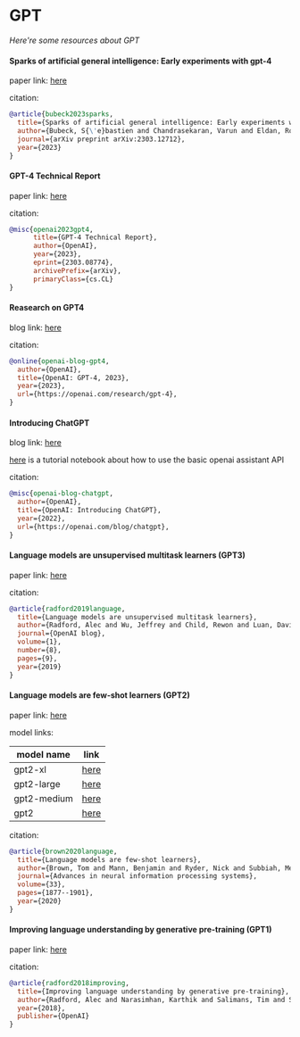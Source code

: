 # GPT
*Here're some resources about GPT*



#### Sparks of artificial general intelligence: Early experiments with gpt-4

paper link: [here](https://arxiv.org/pdf/2303.12712.pdf?utm_source=webtekno)

citation: 
```bibtex
@article{bubeck2023sparks,
  title={Sparks of artificial general intelligence: Early experiments with gpt-4},
  author={Bubeck, S{\'e}bastien and Chandrasekaran, Varun and Eldan, Ronen and Gehrke, Johannes and Horvitz, Eric and Kamar, Ece and Lee, Peter and Lee, Yin Tat and Li, Yuanzhi and Lundberg, Scott and others},
  journal={arXiv preprint arXiv:2303.12712},
  year={2023}
}
```
    
    

#### GPT-4 Technical Report

paper link: [here](https://arxiv.org/pdf/2303.08774.pdf)


citation: 
```bibtex
@misc{openai2023gpt4,
      title={GPT-4 Technical Report}, 
      author={OpenAI},
      year={2023},
      eprint={2303.08774},
      archivePrefix={arXiv},
      primaryClass={cs.CL}
}
```

#### Reasearch on GPT4 

blog link: [here](https://openai.com/research/gpt-4)

citation:
```bibtex
@online{openai-blog-gpt4,
  author={OpenAI},
  title={OpenAI: GPT-4, 2023},
  year={2023},
  url={https://openai.com/research/gpt-4},
}
```


#### Introducing ChatGPT 

blog link: [here](https://openai.com/blog/chatgpt)

[here](../../notebooks/tutorial_openai_assistant_api.ipynb) is a tutorial notebook about how to use the basic openai assistant API

citation:
```bibtex
@misc{openai-blog-chatgpt,
  author={OpenAI},
  title={OpenAI: Introducing ChatGPT},
  year={2022},
  url={https://openai.com/blog/chatgpt},
}
```



#### Language models are unsupervised multitask learners (GPT3)

paper link: [here](https://insightcivic.s3.us-east-1.amazonaws.com/language-models.pdf)

citation: 
```bibtex
@article{radford2019language,
  title={Language models are unsupervised multitask learners},
  author={Radford, Alec and Wu, Jeffrey and Child, Rewon and Luan, David and Amodei, Dario and Sutskever, Ilya and others},
  journal={OpenAI blog},
  volume={1},
  number={8},
  pages={9},
  year={2019}
}
```
    


#### Language models are few-shot learners (GPT2)

paper link: [here](https://proceedings.neurips.cc/paper_files/paper/2020/file/1457c0d6bfcb4967418bfb8ac142f64a-Paper.pdf)

model links: 

|model name|link|
|-|-|
|gpt2-xl|[here](https://huggingface.co/openai-community/gpt2-xl)|
|gpt2-large|[here](https://huggingface.co/openai-community/gpt2-large)|
|gpt2-medium|[here](https://huggingface.co/openai-community/gpt2-medium)|
|gpt2|[here](https://huggingface.co/openai-community/gpt2)|

citation: 
```bibtex
@article{brown2020language,
  title={Language models are few-shot learners},
  author={Brown, Tom and Mann, Benjamin and Ryder, Nick and Subbiah, Melanie and Kaplan, Jared D and Dhariwal, Prafulla and Neelakantan, Arvind and Shyam, Pranav and Sastry, Girish and Askell, Amanda and others},
  journal={Advances in neural information processing systems},
  volume={33},
  pages={1877--1901},
  year={2020}
}
```
    


#### Improving language understanding by generative pre-training (GPT1)

paper link: [here](https://www.mikecaptain.com/resources/pdf/GPT-1.pdf)

citation: 
```bibtex
@article{radford2018improving,
  title={Improving language understanding by generative pre-training},
  author={Radford, Alec and Narasimhan, Karthik and Salimans, Tim and Sutskever, Ilya and others},
  year={2018},
  publisher={OpenAI}
}
```
    